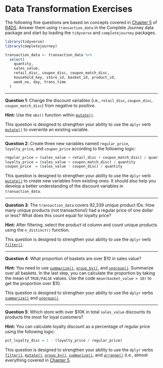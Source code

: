 Data Transformation Exercises
================

The following five questions are based on concepts covered in [Chapter 5](http://r4ds.had.co.nz/transform.html) of [R4DS](http://r4ds.had.co.nz/). Answer them using `transaction_data` in the Complete Journey data package and start by loading the `tidyverse` and `completejourney` packages.

``` r
library(tidyverse)
library(completejourney)

transaction_data <- transaction_data %>% 
  select(
    quantity,
    sales_value, 
    retail_disc, coupon_disc, coupon_match_disc,
    household_key, store_id, basket_id, product_id, 
    week_no, day, trans_time
  )
```

------------------------------------------------------------------------

**Question 1**: Change the discount variables (i.e., `retail_disc`, `coupon_disc`, `coupon_match_disc`) from negative to positive.

**Hint:** Use the `abs()` function within [`mutate()`](http://r4ds.had.co.nz/transform.html#add-new-variables-with-mutate).

This question is designed to strengthen your ability to use the `dplyr` verb [`mutate()`](http://r4ds.had.co.nz/transform.html#add-new-variables-with-mutate) to overwrite an existing variable.

------------------------------------------------------------------------

**Question 2**: Create three new variables named `regular_price`, `loyalty_price`, and `coupon_price` according to the following logic:

``` r
regular_price = (sales_value + retail_disc + coupon_match_disc) / quantity
loyalty_price = (sales_value + coupon_match_disc) / quantity
coupon_price  = (sales_value - coupon_disc) / quantity
```

This question is designed to strengthen your ability to use the `dplyr` verb [`mutate()`](http://r4ds.had.co.nz/transform.html#add-new-variables-with-mutate) to create new variables from existing ones. It should also help you develop a better understanding of the discount variables in `transaction_data`.

------------------------------------------------------------------------

**Question 3**: The `transaction_data` covers 92,339 unique product IDs. How many unique products (not transactions!) had a regular price of one dollar or less? What does this count equal for loyalty price?

**Hint:** After filtering, select the product id column and count unique products using the `n_distinct()` function.

This question is designed to strengthen your ability to use the `dplyr` verb [`filter()`](http://r4ds.had.co.nz/transform.html#filter-rows-with-filter).

------------------------------------------------------------------------

**Question 4**: What proportion of baskets are over $10 in sales value?

**Hint:** You need to use [`summarize()`](http://r4ds.had.co.nz/transform.html#grouped-summaries-with-summarise), [`group_by()`](http://r4ds.had.co.nz/transform.html#grouped-summaries-with-summarise), and [`ungroup()`](http://r4ds.had.co.nz/transform.html#ungrouping). Summarize over all baskets. In the last step, you can calculate the proportion by taking the mean of `TRUE/FALSE` values. Use the code `mean(basket_value > 10)` to get the proportion over $10.

This question is designed to strengthen your ability to use the `dplyr` verbs [`summarize()`](http://r4ds.had.co.nz/transform.html#grouped-summaries-with-summarise) and [`ungroup()`](http://r4ds.had.co.nz/transform.html#ungrouping).

------------------------------------------------------------------------

**Question 5**: Which store with over $10K in total `sales_value` discounts its products the most for loyal customers?

**Hint:** You can calculate loyalty discount as a percentage of regular price using the following logic:

``` r
pct_loyalty_disc = 1 - (loyalty_price / regular_price)
```

This question is designed to strengthen your ability to use the `dplyr` verbs [`filter()`](http://r4ds.had.co.nz/transform.html#filter-rows-with-filter), [`mutate()`](http://r4ds.had.co.nz/transform.html#add-new-variables-with-mutate), [`group_by()`](http://r4ds.had.co.nz/transform.html#grouped-summaries-with-summarise), [`summarize()`](http://r4ds.had.co.nz/transform.html#grouped-summaries-with-summarise), and [`arrange()`](http://r4ds.had.co.nz/transform.html#arrange-rows-with-arrange) (i.e., almost everything covered in [Chapter 5](http://r4ds.had.co.nz/transform.html).
